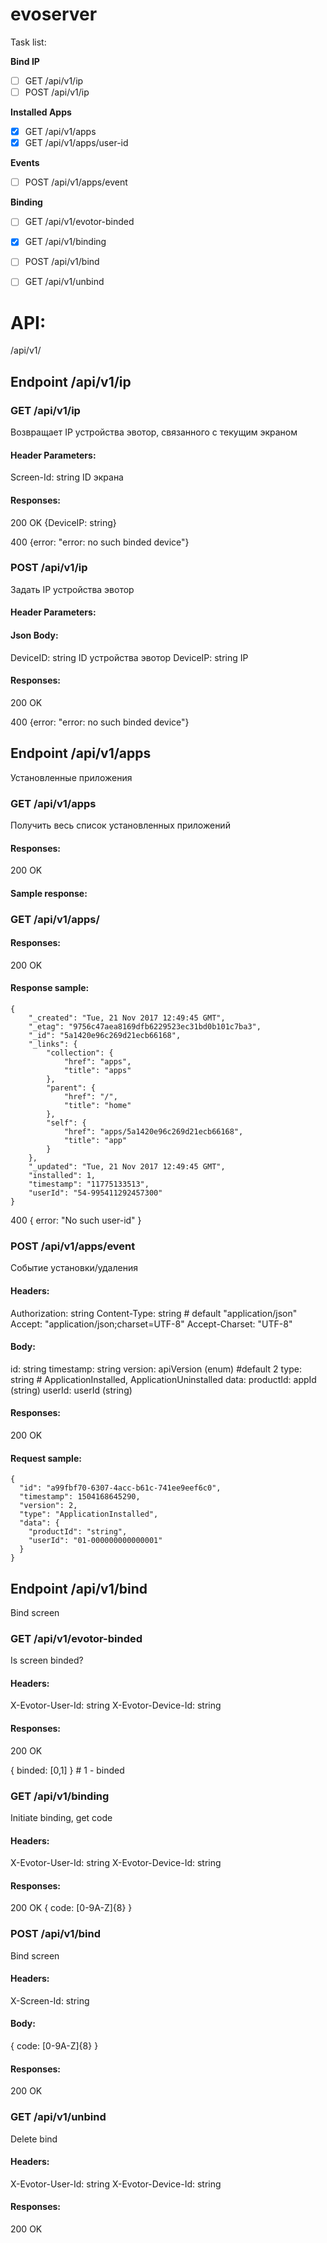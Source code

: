 # evoserver

Task list:

**Bind IP**

- [ ] GET /api/v1/ip
- [ ] POST /api/v1/ip

**Installed Apps**

- [x] GET /api/v1/apps
- [x] GET /api/v1/apps/user-id

**Events**

- [ ] POST /api/v1/apps/event

**Binding**

- [ ] GET /api/v1/evotor-binded
- [x] GET /api/v1/binding
- [ ] POST /api/v1/bind
- [ ] GET /api/v1/unbind


# API:
/api/v1/

## Endpoint /api/v1/ip

### GET /api/v1/ip
Возвращает IP устройства эвотор, связанного с текущим экраном

#### Header Parameters:

Screen-Id: string
ID экрана

#### Responses:
200 OK
{DeviceIP: string}

400
{error: "error: no such binded device"}

### POST /api/v1/ip
Задать IP устройства эвотор

#### Header Parameters:

#### Json Body:

DeviceID: string
ID устройства эвотор
DeviceIP: string
IP

#### Responses:
200 OK

400
{error: "error: no such binded device"}

## Endpoint /api/v1/apps
Установленные приложения

### GET /api/v1/apps
Получить весь список установленных приложений

#### Responses:
200 OK

#### Sample response:


### GET /api/v1/apps/<user-id>

#### Responses:
200 OK


#### Response sample:
```
{
    "_created": "Tue, 21 Nov 2017 12:49:45 GMT",
    "_etag": "9756c47aea8169dfb6229523ec31bd0b101c7ba3",
    "_id": "5a1420e96c269d21ecb66168",
    "_links": {
        "collection": {
            "href": "apps",
            "title": "apps"
        },
        "parent": {
            "href": "/",
            "title": "home"
        },
        "self": {
            "href": "apps/5a1420e96c269d21ecb66168",
            "title": "app"
        }
    },
    "_updated": "Tue, 21 Nov 2017 12:49:45 GMT",
    "installed": 1,
    "timestamp": "11775133513",
    "userId": "54-995411292457300"
}
```

400
{ error: "No such user-id" }

### POST /api/v1/apps/event
Событие установки/удаления

#### Headers:
Authorization: string
Content-Type: string # default "application/json"
Accept: "application/json;charset=UTF-8"
Accept-Charset: "UTF-8"

#### Body:

id: string
timestamp: string
version: 	apiVersion (enum) #default 2
type: string # ApplicationInstalled, ApplicationUninstalled
data:
	productId: 	appId (string)
	userId: userId (string)

#### Responses:
200 OK

#### Request sample:
```
{
  "id": "a99fbf70-6307-4acc-b61c-741ee9eef6c0",
  "timestamp": 1504168645290,
  "version": 2,
  "type": "ApplicationInstalled",
  "data": {
    "productId": "string",
    "userId": "01-000000000000001"
  }
}
```

## Endpoint /api/v1/bind
Bind screen

### GET /api/v1/evotor-binded
Is screen binded?

#### Headers:
X-Evotor-User-Id: string
X-Evotor-Device-Id: string

#### Responses:
200 OK

{ binded: [0,1] } # 1 - binded

### GET /api/v1/binding
Initiate binding, get code

#### Headers:
X-Evotor-User-Id: string
X-Evotor-Device-Id: string

#### Responses:
200 OK
{ code: [0-9A-Z]{8} }

### POST /api/v1/bind
Bind screen

#### Headers:
X-Screen-Id: string

#### Body:
{ code: [0-9A-Z]{8} }

#### Responses:
200 OK

### GET /api/v1/unbind
Delete bind

#### Headers:
X-Evotor-User-Id: string
X-Evotor-Device-Id: string

#### Responses:
200 OK